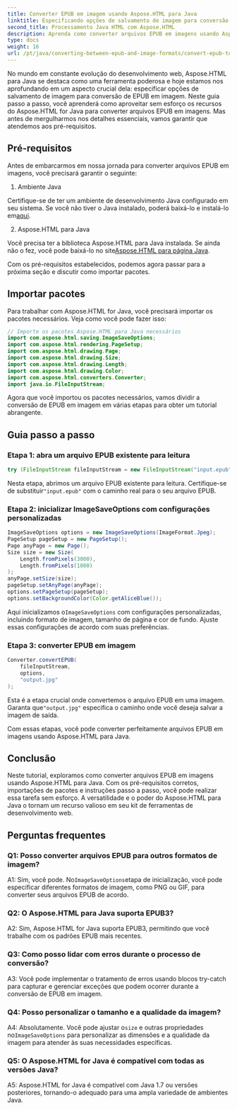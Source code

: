```yaml
---
title: Converter EPUB em imagem usando Aspose.HTML para Java
linktitle: Especificando opções de salvamento de imagem para conversão de EPUB em imagem
second_title: Processamento Java HTML com Aspose.HTML
description: Aprenda como converter arquivos EPUB em imagens usando Aspose.HTML para Java. Este guia passo a passo abrange pré-requisitos, importações de pacotes e o processo de conversão.
type: docs
weight: 16
url: /pt/java/converting-between-epub-and-image-formats/convert-epub-to-image-specify-image-save-options/
---
```

No mundo em constante evolução do desenvolvimento web, Aspose.HTML para Java se destaca como uma ferramenta poderosa e hoje estamos nos aprofundando em um aspecto crucial dela: especificar opções de salvamento de imagem para conversão de EPUB em imagem. Neste guia passo a passo, você aprenderá como aproveitar sem esforço os recursos do Aspose.HTML for Java para converter arquivos EPUB em imagens. Mas antes de mergulharmos nos detalhes essenciais, vamos garantir que atendemos aos pré-requisitos.

## Pré-requisitos

Antes de embarcarmos em nossa jornada para converter arquivos EPUB em imagens, você precisará garantir o seguinte:

1. Ambiente Java

 Certifique-se de ter um ambiente de desenvolvimento Java configurado em seu sistema. Se você não tiver o Java instalado, poderá baixá-lo e instalá-lo em[aqui](https://www.java.com).

2. Aspose.HTML para Java

 Você precisa ter a biblioteca Aspose.HTML para Java instalada. Se ainda não o fez, você pode baixá-lo no site[Aspose.HTML para página Java](https://releases.aspose.com/html/java/).

Com os pré-requisitos estabelecidos, podemos agora passar para a próxima seção e discutir como importar pacotes.

## Importar pacotes

Para trabalhar com Aspose.HTML for Java, você precisará importar os pacotes necessários. Veja como você pode fazer isso:

```java
// Importe os pacotes Aspose.HTML para Java necessários
import com.aspose.html.saving.ImageSaveOptions;
import com.aspose.html.rendering.PageSetup;
import com.aspose.html.drawing.Page;
import com.aspose.html.drawing.Size;
import com.aspose.html.drawing.Length;
import com.aspose.html.drawing.Color;
import com.aspose.html.converters.Converter;
import java.io.FileInputStream;
```

Agora que você importou os pacotes necessários, vamos dividir a conversão de EPUB em imagem em várias etapas para obter um tutorial abrangente.

## Guia passo a passo

### Etapa 1: abra um arquivo EPUB existente para leitura

```java
try (FileInputStream fileInputStream = new FileInputStream("input.epub")) {
```

Nesta etapa, abrimos um arquivo EPUB existente para leitura. Certifique-se de substituir`"input.epub"` com o caminho real para o seu arquivo EPUB.

### Etapa 2: inicializar ImageSaveOptions com configurações personalizadas

```java
ImageSaveOptions options = new ImageSaveOptions(ImageFormat.Jpeg);
PageSetup pageSetup = new PageSetup();
Page anyPage = new Page();
Size size = new Size(
    Length.fromPixels(3000),
    Length.fromPixels(1000)
);
anyPage.setSize(size);
pageSetup.setAnyPage(anyPage);
options.setPageSetup(pageSetup);
options.setBackgroundColor(Color.getAliceBlue());
```

 Aqui inicializamos o`ImageSaveOptions` com configurações personalizadas, incluindo formato de imagem, tamanho de página e cor de fundo. Ajuste essas configurações de acordo com suas preferências.

### Etapa 3: converter EPUB em imagem

```java
Converter.convertEPUB(
    fileInputStream,
    options,
    "output.jpg"
);
```

 Esta é a etapa crucial onde convertemos o arquivo EPUB em uma imagem. Garanta que`"output.jpg"` especifica o caminho onde você deseja salvar a imagem de saída.

Com essas etapas, você pode converter perfeitamente arquivos EPUB em imagens usando Aspose.HTML para Java.

## Conclusão

Neste tutorial, exploramos como converter arquivos EPUB em imagens usando Aspose.HTML para Java. Com os pré-requisitos corretos, importações de pacotes e instruções passo a passo, você pode realizar essa tarefa sem esforço. A versatilidade e o poder do Aspose.HTML para Java o tornam um recurso valioso em seu kit de ferramentas de desenvolvimento web.

## Perguntas frequentes

### Q1: Posso converter arquivos EPUB para outros formatos de imagem?

 A1: Sim, você pode. No`ImageSaveOptions`etapa de inicialização, você pode especificar diferentes formatos de imagem, como PNG ou GIF, para converter seus arquivos EPUB de acordo.

### Q2: O Aspose.HTML para Java suporta EPUB3?

A2: Sim, Aspose.HTML for Java suporta EPUB3, permitindo que você trabalhe com os padrões EPUB mais recentes.

### Q3: Como posso lidar com erros durante o processo de conversão?

A3: Você pode implementar o tratamento de erros usando blocos try-catch para capturar e gerenciar exceções que podem ocorrer durante a conversão de EPUB em imagem.

### Q4: Posso personalizar o tamanho e a qualidade da imagem?

 A4: Absolutamente. Você pode ajustar o`size` e outras propriedades no`ImageSaveOptions` para personalizar as dimensões e a qualidade da imagem para atender às suas necessidades específicas.

### Q5: O Aspose.HTML for Java é compatível com todas as versões Java?

A5: Aspose.HTML for Java é compatível com Java 1.7 ou versões posteriores, tornando-o adequado para uma ampla variedade de ambientes Java.